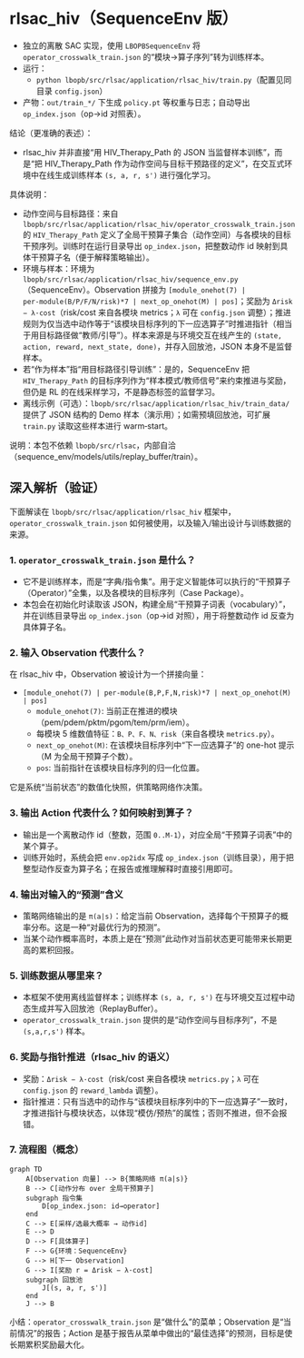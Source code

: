 # rlsac_hiv（SequenceEnv 版）

- 独立的离散 SAC 实现，使用 `LBOPBSequenceEnv` 将 `operator_crosswalk_train.json` 的“模块→算子序列”转为训练样本。
- 运行：
  - `python lbopb/src/rlsac/application/rlsac_hiv/train.py`（配置见同目录 `config.json`）
- 产物：`out/train_*/` 下生成 `policy.pt` 等权重与日志；自动导出 `op_index.json`（op→id 对照表）。

结论（更准确的表述）：

- rlsac_hiv 并非直接“用 HIV_Therapy_Path 的 JSON 当监督样本训练”，而是“把 HIV_Therapy_Path 作为动作空间与目标干预路径的定义”，在交互式环境中在线生成训练样本 `(s, a, r, s')` 进行强化学习。

具体说明：
- 动作空间与目标路径：来自 `lbopb/src/rlsac/application/rlsac_hiv/operator_crosswalk_train.json` 的 `HIV_Therapy_Path` 定义了全局干预算子集合（动作空间）与各模块的目标干预序列。训练时在运行目录导出 `op_index.json`，把整数动作 id 映射到具体干预算子名（便于解释策略输出）。
- 环境与样本：环境为 `lbopb/src/rlsac/application/rlsac_hiv/sequence_env.py`（SequenceEnv）。Observation 拼接为 `[module_onehot(7) | per‑module(B/P/F/N/risk)*7 | next_op_onehot(M) | pos]`；奖励为 `Δrisk − λ·cost`（risk/cost 来自各模块 metrics；`λ` 可在 `config.json` 调整）；推进规则为仅当选中动作等于“该模块目标序列的下一应选算子”时推进指针（相当于用目标路径做“教师/引导”）。样本来源是与环境交互在线产生的 `(state, action, reward, next_state, done)`，并存入回放池，JSON 本身不是监督样本。
- 若“作为样本”指“用目标路径引导训练”：是的，SequenceEnv 把 `HIV_Therapy_Path` 的目标序列作为“样本模式/教师信号”来约束推进与奖励，但仍是 RL 的在线采样学习，不是静态标签的监督学习。
- 离线示例（可选）：`lbopb/src/rlsac/application/rlsac_hiv/train_data/` 提供了 JSON 结构的 Demo 样本（演示用）；如需预填回放池，可扩展 `train.py` 读取这些样本进行 warm‑start。

说明：本包不依赖 `lbopb/src/rlsac`，内部自洽（sequence_env/models/utils/replay_buffer/train）。

## 深入解析（验证）

下面解读在 `lbopb/src/rlsac/application/rlsac_hiv` 框架中，`operator_crosswalk_train.json` 如何被使用，以及输入/输出设计与训练数据的来源。

### 1. `operator_crosswalk_train.json` 是什么？

- 它不是训练样本，而是“字典/指令集”。用于定义智能体可以执行的“干预算子（Operator）”全集，以及各模块的目标序列（Case Package）。
- 本包会在初始化时读取该 JSON，构建全局“干预算子词表（vocabulary）”，并在训练目录导出 `op_index.json`（op→id 对照），用于将整数动作 id 反查为具体算子名。

### 2. 输入 Observation 代表什么？

在 rlsac_hiv 中，Observation 被设计为一个拼接向量：

- `[module_onehot(7) | per-module(B,P,F,N,risk)*7 | next_op_onehot(M) | pos]`
  - `module_onehot(7)`: 当前正在推进的模块（pem/pdem/pktm/pgom/tem/prm/iem）。
  - 每模块 5 维数值特征：`B、P、F、N、risk`（来自各模块 `metrics.py`）。
  - `next_op_onehot(M)`: 在该模块目标序列中“下一应选算子”的 one-hot 提示（M 为全局干预算子个数）。
  - `pos`: 当前指针在该模块目标序列的归一化位置。

它是系统“当前状态”的数值化快照，供策略网络作决策。

### 3. 输出 Action 代表什么？如何映射到算子？

- 输出是一个离散动作 id（整数，范围 `0..M-1`），对应全局“干预算子词表”中的某个算子。
- 训练开始时，系统会把 `env.op2idx` 写成 `op_index.json`（训练目录），用于把整型动作反查为算子名；在报告或推理解释时直接引用即可。

### 4. 输出对输入的“预测”含义

- 策略网络输出的是 `π(a|s)`：给定当前 Observation，选择每个干预算子的概率分布。这是一种“对最优行为的预测”。
- 当某个动作概率高时，本质上是在“预测”此动作对当前状态更可能带来长期更高的累积回报。

### 5. 训练数据从哪里来？

- 本框架不使用离线监督样本；训练样本 `(s, a, r, s')` 在与环境交互过程中动态生成并写入回放池（ReplayBuffer）。
- `operator_crosswalk_train.json` 提供的是“动作空间与目标序列”，不是 `(s,a,r,s')` 样本。

### 6. 奖励与指针推进（rlsac_hiv 的语义）

- 奖励：`Δrisk − λ·cost`（risk/cost 来自各模块 `metrics.py`；`λ` 可在 `config.json` 的 `reward_lambda` 调整）。
- 指针推进：只有当选中的动作与“该模块目标序列中的下一应选算子”一致时，才推进指针与模块状态，以体现“模仿/预热”的属性；否则不推进，但不会报错。

### 7. 流程图（概念）

```mermaid
graph TD
    A[Observation 向量] --> B{策略网络 π(a|s)}
    B --> C[动作分布 over 全局干预算子]
    subgraph 指令集
        D[op_index.json: id→operator]
    end
    C --> E[采样/选最大概率 → 动作id]
    E --> D
    D --> F[具体算子]
    F --> G{环境：SequenceEnv}
    G --> H[下一 Observation]
    G --> I[奖励 r = Δrisk − λ·cost]
    subgraph 回放池
        J[(s, a, r, s')]
    end
    J --> B
```

小结：`operator_crosswalk_train.json` 是“做什么”的菜单；Observation 是“当前情况”的报告；Action 是基于报告从菜单中做出的“最佳选择”的预测，目标是使长期累积奖励最大化。




